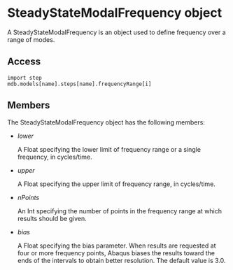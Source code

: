 # SteadyStateModalFrequency object

A SteadyStateModalFrequency is an object used to define frequency over a range of modes.

## Access

```
import step
mdb.models[name].steps[name].frequencyRange[i]
```

## Members

The SteadyStateModalFrequency object has the following members:

- *lower*

  A Float specifying the lower limit of frequency range or a single frequency, in cycles/time.

- *upper*

  A Float specifying the upper limit of frequency range, in cycles/time.

- *nPoints*

  An Int specifying the number of points in the frequency range at which results should be given.

- *bias*

  A Float specifying the bias parameter. When results are requested at four or more frequency points, Abaqus biases the results toward the ends of the intervals to obtain better resolution. The default value is 3.0.